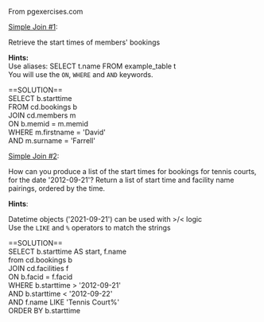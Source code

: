 From pgexercises.com

[Simple Join #1](https://pgexercises.com/questions/joins/simplejoin.html):

Retrieve the start times of members' bookings

**Hints:**  
Use aliases: SELECT t.name FROM example_table t  
You will use the `ON`, `WHERE` and `AND` keywords.  


==SOLUTION==  
SELECT b.starttime  
    FROM cd.bookings b  
    JOIN cd.members m  
ON b.memid = m.memid  
WHERE m.firstname = 'David'  
AND m.surname = 'Farrell'  

[Simple Join #2](https://pgexercises.com/questions/joins/simplejoin.html): 

How can you produce a list of the start times for bookings for tennis courts, for the date '2012-09-21'? Return a list of start time and facility name pairings, ordered by the time.

**Hints**:  

Datetime objects ('2021-09-21') can be used with >/< logic  
Use the `LIKE` and `%` operators to match the strings

==SOLUTION==  
SELECT b.starttime AS start, f.name  
	from cd.bookings b  
	JOIN cd.facilities f  
	ON b.facid = f.facid  
WHERE b.starttime > '2012-09-21'  
AND b.starttime < '2012-09-22'  
AND f.name LIKE 'Tennis Court%'  
ORDER BY b.starttime  


```python

```
